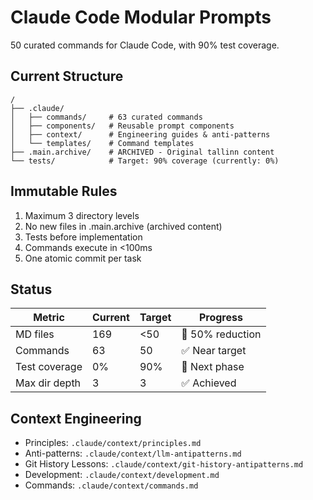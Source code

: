 # Claude Code Modular Prompts

50 curated commands for Claude Code, with 90% test coverage.

## Current Structure
```
/
├── .claude/
│   ├── commands/     # 63 curated commands
│   ├── components/   # Reusable prompt components
│   ├── context/      # Engineering guides & anti-patterns
│   └── templates/    # Command templates
├── .main.archive/    # ARCHIVED - Original tallinn content
└── tests/            # Target: 90% coverage (currently: 0%)
```

## Immutable Rules
1. Maximum 3 directory levels
2. No new files in .main.archive (archived content)
3. Tests before implementation
4. Commands execute in <100ms
5. One atomic commit per task

## Status
| Metric | Current | Target | Progress |
|--------|---------|--------|----------|
| MD files | 169 | <50 | 🔄 50% reduction |
| Commands | 63 | 50 | ✅ Near target |
| Test coverage | 0% | 90% | 🔄 Next phase |
| Max dir depth | 3 | 3 | ✅ Achieved |

## Context Engineering
- Principles: `.claude/context/principles.md`
- Anti-patterns: `.claude/context/llm-antipatterns.md`
- Git History Lessons: `.claude/context/git-history-antipatterns.md`
- Development: `.claude/context/development.md`
- Commands: `.claude/context/commands.md`